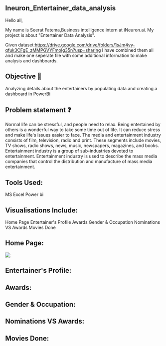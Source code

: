 ## Ineuron_Entertainer_data_analysis
Hello all,

My name is Seerat Fatema,Business intelligence  intern at iNeuron.ai. My project is about "Entertainer Data Analysis".

Given dataset:https://drive.google.com/drive/folders/1sJm4vy-qfuk3CFgE_zMMPGVYFmoIg35n?usp=sharing
I have combined them all and make one seperate file with some additional information to make analysis and dashboards.

## Objective 🎯
Analyzing details about the entertainers by populating data and creating a dashboard in PowerBi

## Problem statement ❓

Normal life can be stressful, and people need to relax. Being entertained by others is a wonderful way to take some time out of life. It can reduce stress and make life's issues easier to face. The media and entertainment industry consists of film, television, radio and print. These segments include movies, TV shows, radio shows, news, music, newspapers, magazines, and books. Entertainment industry is a group of sub-industries devoted to entertainment. Entertainment industry is used to describe the mass media companies that control the distribution and manufacture of mass media entertainment.
## Tools Used:

MS Excel
Power bi

## Visualisations Include:
Home Page
Entertainer's Profile
Awards
Gender & Occupation
Nominations VS Awards
Movies Done

## Home Page:
<img src="Downloads">

## Entertainer's Profile:
## Awards:
## Gender & Occupation:
## Nominations VS Awards:
## Movies Done:
